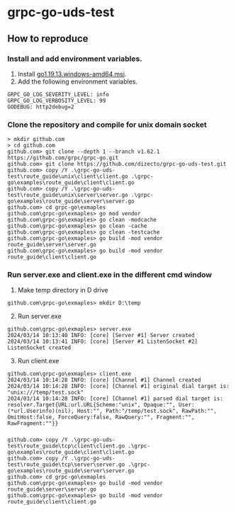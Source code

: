 # grpc-go-uds-test

## How to reproduce

### Install and add environment variables.
1. Install [go1.19.13.windows-amd64.msi](https://go.dev/dl/go1.19.13.windows-amd64.msi).
2. Add the following environment variables.
```
GRPC_GO_LOG_SEVERITY_LEVEL: info
GRPC_GO_LOG_VERBOSITY_LEVEL: 99
GODEBUG: http2debug=2
```

### Clone the repository and compile for unix domain socket
```
> mkdir github.com
> cd github.com
github.com> git clone --depth 1 --branch v1.62.1 https://github.com/grpc/grpc-go.git
github.com> git clone https://github.com/dizecto/grpc-go-uds-test.git
github.com> copy /Y .\grpc-go-uds-test\route_guide\unix\client\client.go .\grpc-go\examples\route_guide\client\client.go
github.com> copy /Y .\grpc-go-uds-test\route_guide\unix\server\server.go .\grpc-go\examples\route_guide\server\server.go
github.com> cd grpc-go\exmaples
github.com\grpc-go\exmaples> go mod vendor
github.com\grpc-go\exmaples> go clean -modcache
github.com\grpc-go\exmaples> go clean -cache
github.com\grpc-go\exmaples> go clean -testcache
github.com\grpc-go\exmaples> go build -mod vendor route_guide\server\server.go
github.com\grpc-go\exmaples> go build -mod vendor route_guide\client\client.go
```

### Run server.exe and client.exe in the different cmd window
1. Make temp directory in D drive
```
github.com\grpc-go\exmaples> mkdir D:\temp
```
2. Run server.exe
```
github.com\grpc-go\exmaples> server.exe
2024/03/14 10:13:40 INFO: [core] [Server #1] Server created
2024/03/14 10:13:41 INFO: [core] [Server #1 ListenSocket #2] ListenSocket created

```
3. Run client.exe
```
github.com\grpc-go\exmaples> client.exe
2024/03/14 10:14:28 INFO: [core] [Channel #1] Channel created
2024/03/14 10:14:28 INFO: [core] [Channel #1] original dial target is: "unix:///temp/test.sock"
2024/03/14 10:14:28 INFO: [core] [Channel #1] parsed dial target is: resolver.Target{URL:url.URL{Scheme:"unix", Opaque:"", User:(*url.Userinfo)(nil), Host:"", Path:"/temp/test.sock", RawPath:"", OmitHost:false, ForceQuery:false, RawQuery:"", Fragment:"", RawFragment:""}}

```

### 
```
github.com> copy /Y .\grpc-go-uds-test\route_guide\tcp\client\client.go .\grpc-go\examples\route_guide\client\client.go
github.com> copy /Y .\grpc-go-uds-test\route_guide\tcp\server\server.go .\grpc-go\examples\route_guide\server\server.go
github.com> cd grpc-go\exmaples
github.com\grpc-go\exmaples> go build -mod vendor route_guide\server\server.go
github.com\grpc-go\exmaples> go build -mod vendor route_guide\client\client.go
```